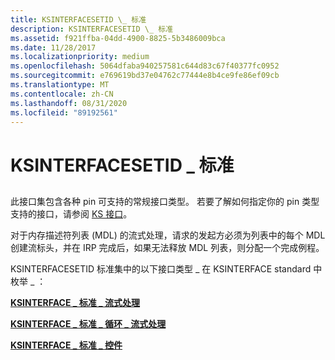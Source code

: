 ```yaml
---
title: KSINTERFACESETID \_ 标准
description: KSINTERFACESETID \_ 标准
ms.assetid: f921ffba-04dd-4900-8825-5b3486009bca
ms.date: 11/28/2017
ms.localizationpriority: medium
ms.openlocfilehash: 5064dfaba940257581c644d83c67f40377fc0952
ms.sourcegitcommit: e769619bd37e04762c77444e8b4ce9fe86ef09cb
ms.translationtype: MT
ms.contentlocale: zh-CN
ms.lasthandoff: 08/31/2020
ms.locfileid: "89192561"
---
```

# <a name="ksinterfacesetid_standard"></a>KSINTERFACESETID \_ 标准


## <span id="ddk_ksinterfacesetid_standard_ks"></span><span id="DDK_KSINTERFACESETID_STANDARD_KS"></span>


此接口集包含各种 pin 可支持的常规接口类型。 若要了解如何指定你的 pin 类型支持的接口，请参阅 [KS 接口](./ks-interfaces.md)。

对于内存描述符列表 (MDL) 的流式处理，请求的发起方必须为列表中的每个 MDL 创建流标头，并在 IRP 完成后，如果无法释放 MDL 列表，则分配一个完成例程。

KSINTERFACESETID 标准集中的以下接口类型 \_ 在 KSINTERFACE standard 中枚举 \_ ：

[**KSINTERFACE \_ 标准 \_ 流式处理**](ksinterface-standard-streaming.md)

[**KSINTERFACE \_ 标准 \_ 循环 \_ 流式处理**](ksinterface-standard-looped-streaming.md)

[**KSINTERFACE \_ 标准 \_ 控件**](ksinterface-standard-control.md)

 

